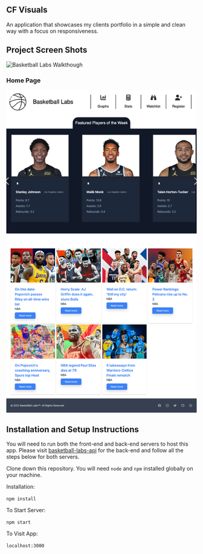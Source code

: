 ## CF Visuals

An application that showcases my clients portfolio in a simple and clean way with a focus on responsiveness.

## Project Screen Shots

![Basketball Labs Walkthough](https://github.com/danielAwale/basketball-labs/blob/main/src/docs/project%20video%20demo.gif)

### Home Page

![Basketball Labs Homepage](https://github.com/danielAwale/basketball-labs/blob/main/src/docs/mainpage.png)

## Installation and Setup Instructions

You will need to run both the front-end and back-end servers to host this app. Please visit [basketball-labs-api](https://github.com/danielAwale/basketball-labs-api) for the back-end and follow all the steps below for both servers.

Clone down this repository. You will need `node` and `npm` installed globally on your machine.

Installation:

`npm install`

To Start Server:

`npm start`

To Visit App:

`localhost:3000`